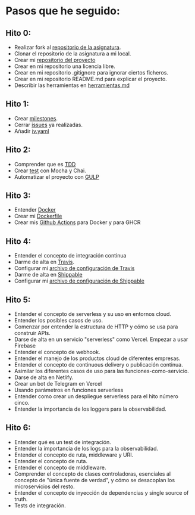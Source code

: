 # Pasos que he seguido:

## Hito 0:
  - Realizar fork al [repositorio de la asignatura](https://github.com/JJ/IV-20-21).
  - Clonar el repositorio de la asignatura a mi local.
  - Crear mi [repositorio del proyecto](https://github.com/WolfYe98/Proyecto_IV_Bate)
  - Crear en mi repositorio una licencia libre.
  - Crear en mi repositorio .gitignore para ignorar ciertos ficheros.
  - Crear en mi repositorio README.md para explicar el proyecto.
  - Describir las herramientas en [herramientas.md](https://github.com/WolfYe98/Proyecto_IV_Bate/blob/master/docs/herramientas.md)
## Hito 1:
  - Crear [milestones](https://github.com/WolfYe98/Proyecto_IV_Bate/milestones).
  - Cerrar [issues](https://github.com/WolfYe98/Proyecto_IV_Bate/issues?q=is%3Aissue+is%3Aclosed) ya realizadas.
  - Añadir [iv.yaml](https://github.com/WolfYe98/Proyecto_IV_Bate/blob/master/iv.yaml)

## Hito 2:
  - Comprender que es [TDD](http://jj.github.io/IV/documentos/temas/Desarrollo_basado_en_pruebas)
  - Crear [test](https://github.com/WolfYe98/Proyecto_IV_Bate/tree/master/test) con Mocha y Chai.
  - Automatizar el proyecto con [GULP](https://github.com/WolfYe98/Proyecto_IV_Bate/blob/master/gulpfile.js)

## Hito 3:
  - Entender [Docker](https://www.docker.com)
  - Crear mi [Dockerfile](https://github.com/WolfYe98/Proyecto_IV_Bate/blob/master/Dockerfile)
  - Crear mis [Github Actions](https://github.com/WolfYe98/Proyecto_IV_Bate/tree/master/.github/workflows) para Docker y para GHCR

## Hito 4:
  - Entender el concepto de integración continua
  - Darme de alta en [Travis](https://travis-ci.com).
  - Configurar mi [archivo de configuración de Travis](https://github.com/WolfYe98/Proyecto_IV_Bate/blob/master/.travis.yml)
  - Darme de alta en [Shippable](https://app.shippable.com)
  - Configurar mi [archivo de configuración de Shippable](https://github.com/WolfYe98/Proyecto_IV_Bate/blob/master/shippable.yml)

## Hito 5:
  - Entender el concepto de serverless y su uso en entornos cloud.
  - Entender los posibles casos de uso.
  - Comenzar por entender la estructura de HTTP y cómo se usa para construir APIs.
  - Darse de alta en un servicio "serverless" como Vercel. Empezar a usar Firebase
  - Entender el concepto de webhook.
  - Entender el manejo de los productos cloud de diferentes empresas.
  - Entender el concepto de continuous delivery o publicación continua.
  - Asimilar los diferentes casos de uso para las funciones-como-servicio.
  - Darse de alta en Netlify.
  - Crear un bot de Telegram en Vercel
  - Usando parámetros en funciones serverless
  - Entender como crear un despliegue serverless para el hito número cinco.
  - Entender la importancia de los loggers para la observabilidad.

## Hito 6:
  - Entender qué es un test de integración.
  - Entender la importancia de los logs para la observabilidad.
  - Entender el concepto de ruta, middleware y URI.
  - Entender el concepto de ruta.
  - Entender el concepto de middleware.
  - Comprender el concepto de clases controladoras, esenciales al concepto de "única fuente de verdad", y cómo se desacoplan los microservicios del resto.
  - Entender el concepto de inyección de dependencias y single source of truth.
  - Tests de integración.
